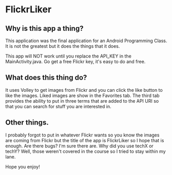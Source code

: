 # FlickrLiker

## Why is this app a thing?
This application was the final application for an Android Programming Class.  It is not the greatest but it does the things that it does.

This app will NOT work until you replace the API_KEY in the MainActivity.java.  Go get a free Flickr key, it's easy to do and free.

## What does this thing do?

It uses Volley to get images from Flickr and you can click the like button to like the images.  Liked images are show in the Favorites tab.  The third tab provides the ability to put in three terms that are added to the API URI so that you can search for stuff you are interested in.

## Other things.

I probably forgot to put in whatever Flickr wants so you know the images are coming from Flickr but the title of the app is FlickrLiker so I hope that is enough.  Are there bugs?  I'm sure there are.  Why did you use techX or techY?  Well, those weren't covered in the course so I tried to stay within my lane.

Hope you enjoy!


